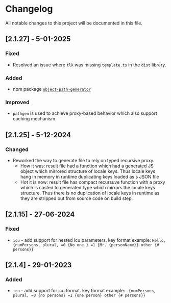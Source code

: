# Changelog
All notable changes to this project will be documented in this file.

## [2.1.27] - 5-01-2025
### Fixed
- Resolved an issue where `tlk` was missing `template.ts` in the `dist` library.
### Added
- npm package [`object-path-generator`](https://www.npmjs.com/package/object-path-generator)
### Improved
- `pathgen` is used to achieve proxy-based behavior which also support caching mechanism.

## [2.1.25] - 5-12-2024
### Changed
- Reworked the way to generate file to rely on typed recursive proxy.
  - How it was: result file had a function which had a generated JS object which mirrored structure of locale keys. Thus locale keys hang in memory in runtime duplicating keys loaded as s JSON file
  - Hot it is now: result file has compact recursuve function with a proxy which is casted to generated type which mirrors the locale keys structure. Thus there is no duplication of locale keys in runtime as they are stripped out from source code on build step.

## [2.1.15] - 27-06-2024
### Fixed
- `icu` - add support for nested icu parameters. key format example: `Hello, {numPersons, plural, =0 {No one.} =1 {Mr. {personName}} other {# persons}}`

## [2.1.4] - 29-01-2023
### Added
- `icu` - add support for icu format. key format example: ` {numPersons, plural, =0 {no persons} =1 {one person} other {# persons}}`
